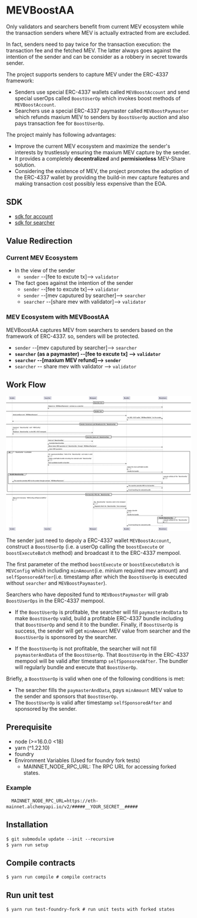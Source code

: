# MEVBoostAA

Only validators and searchers benefit from current MEV ecosystem while the transaction senders where MEV is actually extracted from are excluded.

In fact, senders need to pay twice for the transaction execution: the transaction fee and the fetched MEV. The latter always goes against the intention of the sender and can be consider as a robbery in secret towards sender.

The project supports senders to capture MEV under the ERC-4337 framework:

- Senders use special ERC-4337 wallets called `MEVBoostAccount` and send special userOps called `BoostUserOp` which invokes boost methods of `MEVBoostAccount`.
- Searchers use a special ERC-4337 paymaster called `MEVBoostPaymaster` which refunds maxium MEV to senders by `BoostUserOp` auction and also pays transaction fee for `BoostUserOp`.

The project mainly has following advantages:

- Improve the current MEV ecosystem and maximize the sender's interests by trustlessly ensuring the maxium MEV capture by the sender.
- It provides a completely **decentralized** and **permisionless** MEV-Share solution.
- Considering the existence of MEV, the project promotes the adoption of the ERC-4337 wallet by providing the build-in mev capture features and making transaction cost possibly less expensive than the EOA.

## SDK
- [sdk for account](https://github.com/doublespending/mev-boost-aa-account-sdk)
- [sdk for searcher](https://github.com/doublespending/mev-boost-aa-searcher-sdk)

## Value Redirection

### Current MEV Ecosystem

- In the view of the sender
  - `sender` --[fee to excute tx]--> `validator`
- The fact goes against the intention of the sender
  - `sender` --[fee to excute tx]--> `validator`
  - `sender` --[mev caputured by searcher]--> `searcher`
  - `searcher` --[share mev with validator]--> `validator`

### MEV Ecosystem with MEVBoostAA

MEVBoostAA captures MEV from searchers to senders based on the framework of ERC-4337. so, senders will be protected.

- `sender` --[mev caputured by searcher]--> `searcher`
- **`searcher` (as a paymaster) --[fee to excute tx] --> `validator`**
- **`searcher` --[maxium MEV refund]--> `sender`**
- `searcher` -- share mev with validator --> `validator`

## Work Flow

![image info](./graphs/interaction.png)

The sender just need to depoly a ERC-4337 wallet `MEVBoostAccount`, construct a `BoostUserOp` (i.e. a userOp calling the `boostExecute` or `boostExecuteBatch` method) and broadcast it to the ERC-4337 mempool.

The first parameter of the method `boostExecute` or `boostExecuteBatch` is `MEVConfig` which including `minAmount`(i.e. minium required mev amount) and `selfSponsoredAfter`(i.e. timestamp after which the `BoostUserOp` is executed without `searcher` and `MEVBoostPaymaster`).

Searchers who have deposited fund to `MEVBoostPaymaster` will grab `BoostUserOps` in the ERC-4337 mempool.

- If the `BoostUserOp` is profitable, the searcher will fill `paymasterAndData` to make `BoostUserOp` valid, build a profitable ERC-4337 bundle including that `BoostUserOp` and send it to the bundler. Finally, if `BoostUserOp` is success, the sender will get `minAmount` MEV value from searcher and the `BoostUserOp` is sponsored by the searcher.

- If the `BoostUserOp` is not profitable, the searcher will not fill `paymasterAndData` of the `BoostUserOp`. That `BoostUserOp` in the ERC-4337 mempool will be valid after timestamp `selfSponsoredAfter`. The bundler will regularly bundle and execute that `BoostUserOp`.

Briefly, a `BoostUserOp` is valid when one of the following conditions is met:

- The searcher fills the `paymasterAndData`, pays `minAmount` MEV value to the sender and sponsors that `BoostUserOp`.
- The `BoostUserOp` is valid after timestamp `selfSponsoredAfter` and sponsored by the sender.

## Prerequisite

- node (>=16.0.0 <18)
- yarn (^1.22.10)
- foundry
- Environment Variables (Used for foundry fork tests)
  - MAINNET_NODE_RPC_URL: The RPC URL for accessing forked states.

### Example

```
  MAINNET_NODE_RPC_URL=https://eth-mainnet.alchemyapi.io/v2/#####__YOUR_SECRET__#####
```

## Installation

```
$ git submodule update --init --recursive
$ yarn run setup
```

## Compile contracts

```
$ yarn run compile # compile contracts
```

## Run unit test

```
$ yarn run test-foundry-fork # run unit tests with forked states
```
